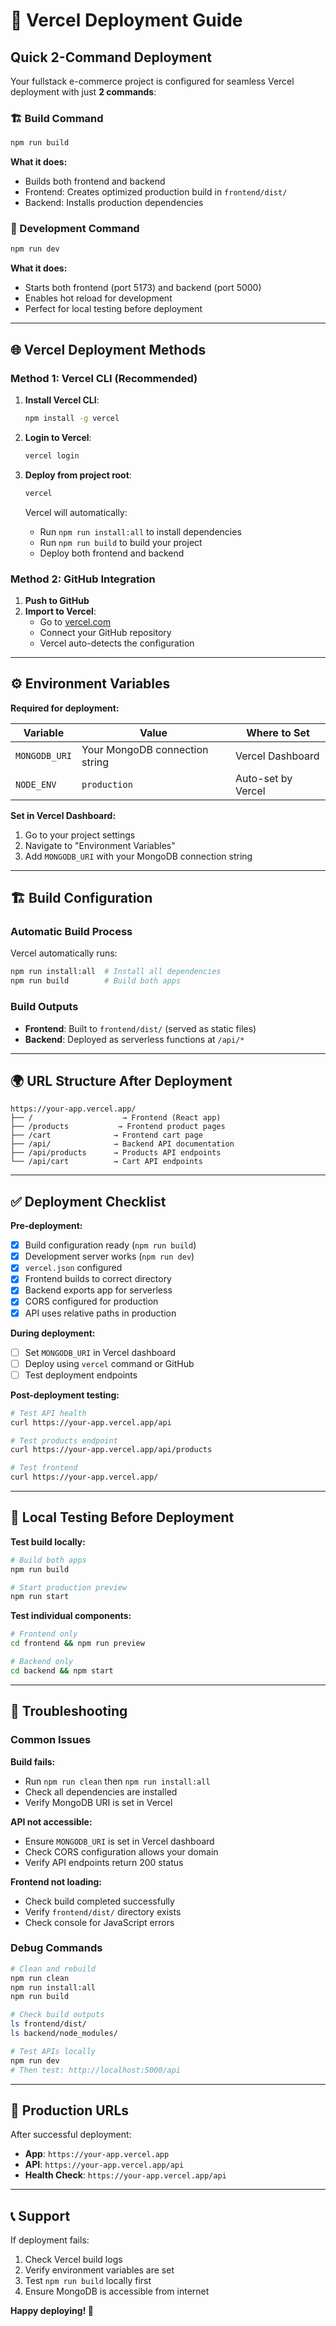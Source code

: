 # 🚀 Vercel Deployment Guide

## Quick 2-Command Deployment

Your fullstack e-commerce project is configured for seamless Vercel deployment with just **2 commands**:

### 🏗️ Build Command
```bash
npm run build
```
**What it does:**
- Builds both frontend and backend
- Frontend: Creates optimized production build in `frontend/dist/`
- Backend: Installs production dependencies

### 🚀 Development Command
```bash
npm run dev
```
**What it does:**
- Starts both frontend (port 5173) and backend (port 5000)
- Enables hot reload for development
- Perfect for local testing before deployment

---

## 🌐 Vercel Deployment Methods

### Method 1: Vercel CLI (Recommended)

1. **Install Vercel CLI**:
   ```bash
   npm install -g vercel
   ```

2. **Login to Vercel**:
   ```bash
   vercel login
   ```

3. **Deploy from project root**:
   ```bash
   vercel
   ```
   
   Vercel will automatically:
   - Run `npm run install:all` to install dependencies
   - Run `npm run build` to build your project
   - Deploy both frontend and backend

### Method 2: GitHub Integration

1. **Push to GitHub**
2. **Import to Vercel**:
   - Go to [vercel.com](https://vercel.com)
   - Connect your GitHub repository
   - Vercel auto-detects the configuration

---

## ⚙️ Environment Variables

**Required for deployment:**

| Variable | Value | Where to Set |
|----------|-------|--------------|
| `MONGODB_URI` | Your MongoDB connection string | Vercel Dashboard |
| `NODE_ENV` | `production` | Auto-set by Vercel |

**Set in Vercel Dashboard:**
1. Go to your project settings
2. Navigate to "Environment Variables"
3. Add `MONGODB_URI` with your MongoDB connection string

---

## 🏗️ Build Configuration

### Automatic Build Process
Vercel automatically runs:
```bash
npm run install:all  # Install all dependencies
npm run build        # Build both apps
```

### Build Outputs
- **Frontend**: Built to `frontend/dist/` (served as static files)
- **Backend**: Deployed as serverless functions at `/api/*`

---

## 🌍 URL Structure After Deployment

```
https://your-app.vercel.app/
├── /                    → Frontend (React app)
├── /products           → Frontend product pages
├── /cart              → Frontend cart page
├── /api/              → Backend API documentation
├── /api/products      → Products API endpoints
└── /api/cart          → Cart API endpoints
```

---

## ✅ Deployment Checklist

**Pre-deployment:**
- [x] Build configuration ready (`npm run build`)
- [x] Development server works (`npm run dev`)
- [x] `vercel.json` configured
- [x] Frontend builds to correct directory
- [x] Backend exports app for serverless
- [x] CORS configured for production
- [x] API uses relative paths in production

**During deployment:**
- [ ] Set `MONGODB_URI` in Vercel dashboard
- [ ] Deploy using `vercel` command or GitHub
- [ ] Test deployment endpoints

**Post-deployment testing:**
```bash
# Test API health
curl https://your-app.vercel.app/api

# Test products endpoint
curl https://your-app.vercel.app/api/products

# Test frontend
curl https://your-app.vercel.app/
```

---

## 🔧 Local Testing Before Deployment

**Test build locally:**
```bash
# Build both apps
npm run build

# Start production preview
npm run start
```

**Test individual components:**
```bash
# Frontend only
cd frontend && npm run preview

# Backend only  
cd backend && npm start
```

---

## 🚨 Troubleshooting

### Common Issues

**Build fails:**
- Run `npm run clean` then `npm run install:all`
- Check all dependencies are installed
- Verify MongoDB URI is set in Vercel

**API not accessible:**
- Ensure `MONGODB_URI` is set in Vercel dashboard
- Check CORS configuration allows your domain
- Verify API endpoints return 200 status

**Frontend not loading:**
- Check build completed successfully
- Verify `frontend/dist/` directory exists
- Check console for JavaScript errors

### Debug Commands
```bash
# Clean and rebuild
npm run clean
npm run install:all
npm run build

# Check build outputs
ls frontend/dist/
ls backend/node_modules/

# Test APIs locally
npm run dev
# Then test: http://localhost:5000/api
```

---

## 🎯 Production URLs

After successful deployment:
- **App**: `https://your-app.vercel.app`
- **API**: `https://your-app.vercel.app/api`
- **Health Check**: `https://your-app.vercel.app/api`

---

## 📞 Support

If deployment fails:
1. Check Vercel build logs
2. Verify environment variables are set
3. Test `npm run build` locally first
4. Ensure MongoDB is accessible from internet

**Happy deploying! 🚀**
